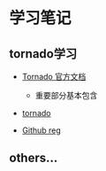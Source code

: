 # 学习笔记

## tornado学习

* [Tornado 官方文档](http://www.tornadoweb.cn/documentation#)
    * 重要部分基本包含

* [tornado](http://demo.pythoner.com/itt2zh/index.html)

* [Github reg](https://github.com/tornadoweb/tornado)

## others...
